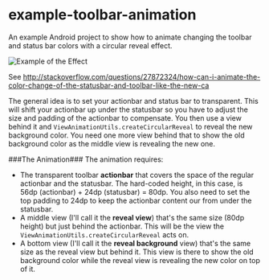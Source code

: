# example-toolbar-animation
An example Android project to show how to animate changing the toolbar and status bar colors with a circular reveal effect.

![Example of the Effect](http://i.stack.imgur.com/NpVCi.gif)

See http://stackoverflow.com/questions/27872324/how-can-i-animate-the-color-change-of-the-statusbar-and-toolbar-like-the-new-ca

The general idea is to set your actionbar and status bar to transparent.  This will shift your actionbar up under the statusbar so you have to adjust the size and padding of the actionbar to compensate.  You then use a view behind it and `ViewAnimationUtils.createCircularReveal` to reveal the new background color.  You need one more view behind that to show the old background color as the middle view is revealing the new one.

###The Animation###
The animation requires:

* The transparent toolbar **actionbar** that covers the space of the regular actionbar and the statusbar. The hard-coded height, in this case, is 56dp (actionbar) + 24dp (statusbar) = 80dp.  You also need to set the top padding to 24dp to keep the actionbar content our from under the statusbar.
* A middle view (I'll call it the **reveal view**) that's the same size (80dp height) but just behind the actionbar. This will be the view the `ViewAnimationUtils.createCircularReveal` acts on.
* A bottom view (I'll call it the **reveal background** view) that's the same size as the reveal view but behind it. This view is there to show the old background color while the reveal view is revealing the new color on top of it.
